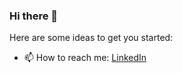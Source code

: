 ### Hi there 👋

Here are some ideas to get you started:
- 📫 How to reach me: <a href="https://www.linkedin.com/in/yashkumarbhadja/">LinkedIn</a>



